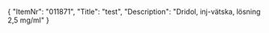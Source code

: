 {
  "ItemNr": "011871",
  "Title": "test",
  "Description": "Dridol, inj-vätska, lösning 2,5 mg/ml"
}